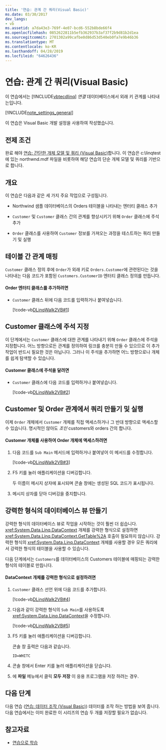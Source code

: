```yaml
---
title: '연습: 관계 간 쿼리(Visual Basic)'
ms.date: 03/30/2017
dev_langs:
- vb
ms.assetid: a7da43e3-769f-4e07-bcd6-552b8bde66f4
ms.openlocfilehash: 0852622811b5efb362937b3af37f2b9d81b2d1ea
ms.sourcegitcommit: 2701302a99cafbe0d86d53d540eb0fa7e9b46b36
ms.translationtype: MT
ms.contentlocale: ko-KR
ms.lasthandoff: 04/28/2019
ms.locfileid: "64626436"
---
```

# <a name="walkthrough-querying-across-relationships-visual-basic"></a>연습: 관계 간 쿼리(Visual Basic)
이 연습에서는 [!INCLUDE[vbtecdlinq](../../../../../../includes/vbtecdlinq-md.md)] *연결* 데이터베이스에서 외래 키 관계를 나타내는입니다.  
  
 [!INCLUDE[note_settings_general](../../../../../../includes/note-settings-general-md.md)]  
  
 이 연습은 Visual Basic 개발 설정을 사용하여 작성했습니다.  
  
## <a name="prerequisites"></a>전제 조건  
 완료 해야 [연습: 간단한 개체 모델 및 쿼리 (Visual Basic)](../../../../../../docs/framework/data/adonet/sql/linq/walkthrough-simple-object-model-and-query-visual-basic.md)합니다. 이 연습은 c:\linqtest에 있는 northwnd.mdf 파일을 비롯하여 해당 연습의 단순 개체 모델 및 쿼리를 기반으로 합니다.  
  
## <a name="overview"></a>개요  
 이 연습은 다음과 같은 세 가지 주요 작업으로 구성됩니다.  
  
- Northwind 샘플 데이터베이스의 Orders 테이블을 나타내는 엔터티 클래스 추가  
  
- `Customer` 및 `Customer` 클래스 간의 관계를 향상시키기 위해 `Order` 클래스에 주석 추가  
  
- `Order` 클래스를 사용하여 `Customer` 정보를 가져오는 과정을 테스트하는 쿼리 만들기 및 실행  
  
## <a name="mapping-relationships-across-tables"></a>테이블 간 관계 매핑  
 `Customer` 클래스 정의 후에 `Order`가 외래 키로 `Orders.Customer`에 관련된다는 것을 나타내는 다음 코드가 포함된 `Customers.CustomerID` 엔터티 클래스 정의를 만듭니다.  
  
#### <a name="to-add-the-order-entity-class"></a>Order 엔터티 클래스를 추가하려면  
  
- `Customer` 클래스 뒤에 다음 코드를 입력하거나 붙여넣습니다.  
  
     [!code-vb[DLinqWalk2VB#1](../../../../../../samples/snippets/visualbasic/VS_Snippets_Data/DLinqWalk2VB/vb/Module1.vb#1)]  
  
## <a name="annotating-the-customer-class"></a>Customer 클래스에 주석 지정  
 이 단계에서는 `Customer` 클래스에 대한 관계를 나타내기 위해 `Order` 클래스에 주석을 지정합니다. 어느 방향으로든 관계를 정의하여 링크를 충분히 만들 수 있으므로 이 추가 작업이 반드시 필요한 것은 아닙니다. 그러나 이 주석을 추가하면 어느 방향으로나 개체를 쉽게 탐색할 수 있습니다.  
  
#### <a name="to-annotate-the-customer-class"></a>Customer 클래스에 주석을 달려면  
  
- `Customer` 클래스에 다음 코드를 입력하거나 붙여넣습니다.  
  
     [!code-vb[DLinqWalk2VB#2](../../../../../../samples/snippets/visualbasic/VS_Snippets_Data/DLinqWalk2VB/vb/Module1.vb#2)]  
  
## <a name="creating-and-running-a-query-across-the-customer-order-relationship"></a>Customer 및 Order 관계에서 쿼리 만들기 및 실행  
 이제 `Order` 개체에서 `Customer` 개체를 직접 액세스하거나 그 반대 방향으로 액세스할 수 있습니다. 명시적인 않아도 *조인* customers와 orders 간의 합니다.  
  
#### <a name="to-access-order-objects-by-using-customer-objects"></a>Customer 개체를 사용하여 Order 개체에 액세스하려면  
  
1. 다음 코드를 `Sub Main` 메서드에 입력하거나 붙여넣어 이 메서드를 수정합니다.  
  
     [!code-vb[DLinqWalk2VB#3](../../../../../../samples/snippets/visualbasic/VS_Snippets_Data/DLinqWalk2VB/vb/Module1.vb#3)]  
  
2. F5 키를 눌러 애플리케이션을 디버깅합니다.  
  
     두 이름이 메시지 상자에 표시되며 콘솔 창에는 생성된 SQL 코드가 표시됩니다.  
  
3. 메시지 상자를 닫아 디버깅을 중지합니다.  
  
## <a name="creating-a-strongly-typed-view-of-your-database"></a>강력한 형식의 데이터베이스 뷰 만들기  
 강력한 형식의 데이터베이스 뷰로 작업을 시작하는 것이 훨씬 더 쉽습니다. <xref:System.Data.Linq.DataContext> 개체를 강력한 형식으로 설정하면 <xref:System.Data.Linq.DataContext.GetTable%2A> 호출이 필요하지 않습니다. 강력한 형식의 <xref:System.Data.Linq.DataContext> 개체를 사용할 경우 모든 쿼리에서 강력한 형식의 테이블을 사용할 수 있습니다.  
  
 다음 단계에서는 `Customers`를 데이터베이스의 Customers 테이블에 매핑되는 강력한 형식의 테이블로 만듭니다.  
  
#### <a name="to-strongly-type-the-datacontext-object"></a>DataContext 개체를 강력한 형식으로 설정하려면  
  
1. `Customer` 클래스 선언 위에 다음 코드를 추가합니다.  
  
     [!code-vb[DLinqWalk2VB#4](../../../../../../samples/snippets/visualbasic/VS_Snippets_Data/DLinqWalk2VB/vb/Module1.vb#4)]  
  
2. 다음과 같이 강력한 형식의 `Sub Main`를 사용하도록 <xref:System.Data.Linq.DataContext>을 수정합니다.  
  
     [!code-vb[DLinqWalk2VB#5](../../../../../../samples/snippets/visualbasic/VS_Snippets_Data/DLinqWalk2VB/vb/Module1.vb#5)]  
  
3. F5 키를 눌러 애플리케이션을 디버깅합니다.  
  
     콘솔 창 출력은 다음과 같습니다.  
  
     `ID=WHITC`  
  
4. 콘솔 창에서 Enter 키를 눌러 애플리케이션을 닫습니다.  
  
5. 에 **파일** 메뉴에서 클릭 **모두 저장** 이 응용 프로그램을 저장 하려는 경우.  
  
## <a name="next-steps"></a>다음 단계  
 다음 연습 ([연습: 데이터 조작 (Visual Basic)](../../../../../../docs/framework/data/adonet/sql/linq/walkthrough-manipulating-data-visual-basic.md)) 데이터를 조작 하는 방법을 보여 줍니다. 다음 연습에서는 이미 완료한 이 시리즈의 연습 두 개를 저장할 필요가 없습니다.  
  
## <a name="see-also"></a>참고자료

- [연습으로 학습](../../../../../../docs/framework/data/adonet/sql/linq/learning-by-walkthroughs.md)
